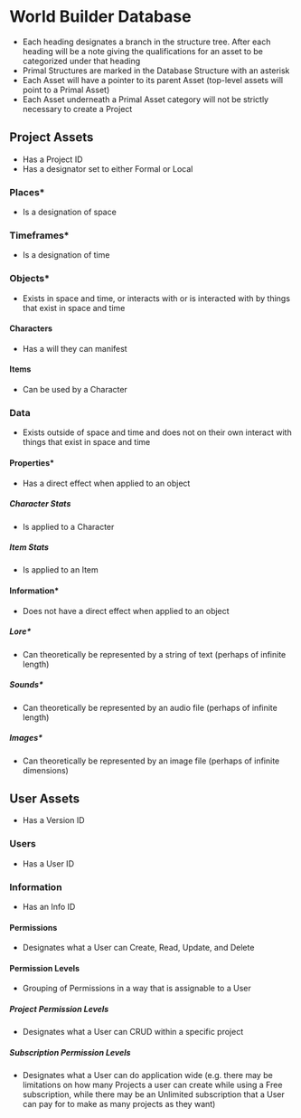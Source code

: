 # World Builder Database

- Each heading designates a branch in the structure tree. After each heading will be a note giving the qualifications for an asset to be categorized under that heading
- Primal Structures are marked in the Database Structure with an asterisk
- Each Asset will have a pointer to its parent Asset (top-level assets will point to a Primal Asset)
- Each Asset underneath a Primal Asset category will not be strictly necessary to create a Project

## Project Assets

- Has a Project ID
- Has a designator set to either Formal or Local

### Places*

- Is a designation of space

### Timeframes*

- Is a designation of time

### Objects*

- Exists in space and time, or interacts with or is interacted with by things that exist in space and time

#### Characters

- Has a will they can manifest

#### Items

- Can be used by a Character

### Data

- Exists outside of space and time and does not on their own interact with things that exist in space and time

#### Properties*

- Has a direct effect when applied to an object

##### Character Stats

- Is applied to a Character

##### Item Stats

- Is applied to an Item

#### Information*

- Does not have a direct effect when applied to an object

##### Lore*

- Can theoretically be represented by a string of text (perhaps of infinite length)

##### Sounds*

- Can theoretically be represented by an audio file (perhaps of infinite length)

##### Images*

- Can theoretically be represented by an image file (perhaps of infinite dimensions)

## User Assets

- Has a Version ID

### Users

- Has a User ID

### Information

- Has an Info ID

#### Permissions

- Designates what a User can Create, Read, Update, and Delete

#### Permission Levels

- Grouping of Permissions in a way that is assignable to a User

##### Project Permission Levels

- Designates what a User can CRUD within a specific project

##### Subscription Permission Levels

- Designates what a User can do application wide (e.g. there may be limitations on how many Projects a user can create while using a Free subscription, while there may be an Unlimited subscription that a User can pay for to make as many projects as they want)